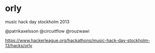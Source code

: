 orly
====

music hack day stockholm 2013

@patrikaxelsson
@circuitflow
@rouzwawi

https://www.hackerleague.org/hackathons/music-hack-day-stockholm-13/hacks/orly